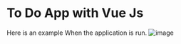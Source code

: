 # To Do App with Vue Js

Here is an example When the application is run.
![image](https://user-images.githubusercontent.com/86274500/222646352-de7fd3cc-a529-4e3a-a4b1-cfb816bbabcb.png)

